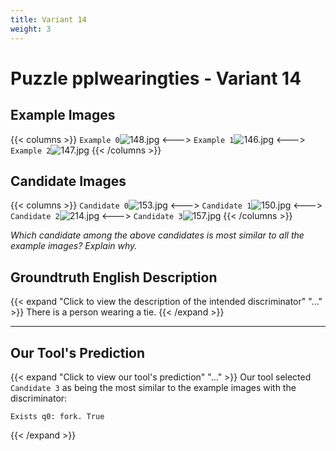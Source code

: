 ```yaml
---
title: Variant 14
weight: 3
---
```


# Puzzle pplwearingties - Variant 14

## Example Images
{{< columns >}}
`Example 0`![148.jpg](/natscene-data/images/148.jpg)
<--->
`Example 1`![146.jpg](/natscene-data/images/146.jpg)
<--->
`Example 2`![147.jpg](/natscene-data/images/147.jpg)
{{< /columns >}}

## Candidate Images
{{< columns >}}
`Candidate 0`![153.jpg](/natscene-data/images/153.jpg)
<--->
`Candidate 1`![150.jpg](/natscene-data/images/150.jpg)
<--->
`Candidate 2`![214.jpg](/natscene-data/images/214.jpg)
<--->
`Candidate 3`![157.jpg](/natscene-data/images/157.jpg)
{{< /columns >}}

*Which candidate among the above candidates is most similar to all the example images? Explain why.*

## Groundtruth English Description

{{< expand "Click to view the description of the intended discriminator" "..." >}}
There is a person wearing a tie.
{{< /expand >}}

---



## Our Tool's Prediction

{{< expand "Click to view our tool's prediction" "..." >}}
Our tool selected `Candidate 3` as being the most similar to the example images with the discriminator:
```plaintext
Exists q0: fork. True
```
{{< /expand >}}
